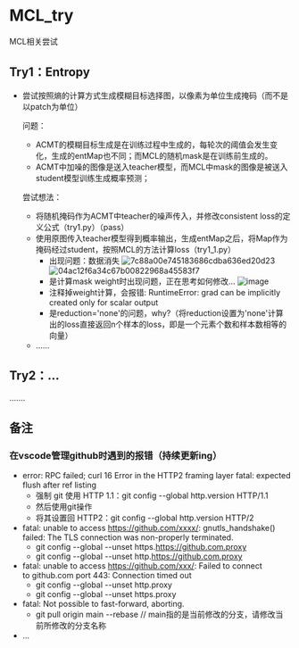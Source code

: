 # MCL_try
MCL相关尝试

## Try1：Entropy
- 尝试按照熵的计算方式生成模糊目标选择图，以像素为单位生成掩码（而不是以patch为单位）

  问题：

  - ACMT的模糊目标生成是在训练过程中生成的，每轮次的阈值会发生变化，生成的entMap也不同；而MCL的随机mask是在训练前生成的。
  - ACMT中加噪的图像是送入teacher模型，而MCL中mask的图像是被送入student模型训练生成概率预测；

  尝试想法：

  - 将随机掩码作为ACMT中teacher的噪声传入，并修改consistent loss的定义公式（try1.py）（pass）
  - 使用原图传入teacher模型得到概率输出，生成entMap之后，将Map作为掩码经过student，按照MCL的方法计算loss（try1_1.py）
    - 出现问题：数据消失
     ![7c88a00e745183686cdba636ed20d23](https://github.com/user-attachments/assets/91a2b00a-b202-4821-963a-36c1ed20bc6b)
     ![04ac12f6a34c67b00822968a45583f7](https://github.com/user-attachments/assets/d13bdca4-6275-4760-a206-760739daf231)
    - 是计算mask weight时出现问题，正在思考如何修改...
     ![image](https://github.com/user-attachments/assets/ee251392-b6ac-42af-9862-49ee217998b8)
    - 注释掉weight计算，会报错: RuntimeError: grad can be implicitly created only for scalar output
    - 是reduction='none'的问题，why?（将reduction设置为'none'计算出的loss直接返回n个样本的loss，即是一个元素个数和样本数相等的向量）
  - ......



## Try2：...
.......




## 备注
### 在vscode管理github时遇到的报错（持续更新ing）
- error: RPC failed; curl 16 Error in the HTTP2 framing layer fatal: expected flush after ref listing
  - 强制 git 使用 HTTP 1.1：git config --global http.version HTTP/1.1
  - 然后使用git操作
  - 将其设置回 HTTP2：git config --global http.version HTTP/2
- fatal: unable to access https://github.com/xxxx/: gnutls_handshake() failed: The TLS connection was non-properly terminated.
  - git config --global  --unset https.https://github.com.proxy
  - git config --global  --unset http.https://github.com.proxy
- fatal: unable to access https://github.com/xxx/: Failed to connect to github.com port 443: Connection timed out
  - git config --global --unset http.proxy
  - git config --global --unset https.proxy
- fatal: Not possible to fast-forward, aborting.
  - git pull origin main --rebase // main指的是当前修改的分支，请修改当前所修改的分支名称
- ...
